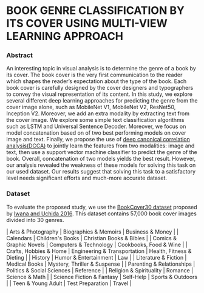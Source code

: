 # BOOK GENRE CLASSIFICATION BY ITS COVER USING MULTI-VIEW LEARNING APPROACH

### Abstract
An interesting topic in visual analysis is to determine the genre of a book by
its cover. The book cover is the very first communication to the reader which shapes
the reader’s expectation about the type of the book. Each book cover is carefully
designed by the cover designers and typographers to convey the visual representation
of its content. In this study, we explore several different deep learning approaches for
predicting the genre from the cover image alone, such as MobileNet V1, MobileNet V2,
ResNet50, Inception V2. Moreover, we add an extra modality by extracting text from
the cover image. We explore some simple text classification algorithms such as LSTM
and Universal Sentence Decoder. Moreover, we focus on model concatenation based on
of two best performing models on cover image and text. Finally, we propose the use
of [deep canonical correlation analysis(DCCA)](http://www.jmlr.org/proceedings/papers/v28/andrew13.pdf) to jointly learn the features from two modalities:
image and text, then use a support vector machine classifier to predict the genre of the
book. Overall, concatenation of two models yields the best result. However, our analysis
revealed the weakness of these models for solving this task on our used dataset. Our
results suggest that solving this task to a satisfactory level needs significant efforts and
much-more accurate dataset.

### Dataset
To evaluate the proposed study, we use the [BookCover30 dataset](https://github.com/uchidalab/book-dataset) proposed by
[Iwana and Uchida 2016](https://arxiv.org/pdf/1610.09204.pdf). This dataset contains 57,000 book cover images divided into
30 genres. 

| Arts & Photography | Biographies & Memoirs | Business & Money |
| Calendars | Children's Books | Christian Books & Bibles |
| Comics & Graphic Novels | Computers & Technology | Cookbooks, Food & Wine |
| Crafts, Hobbies & Home | Engineering & Transportation | Health, Fitness & Dieting |
| History | Humor & Entertainment | Law |
| Literature & Fiction | Medical Books | Mystery, Thriller & Suspense |
| Parenting & Relationships | Politics & Social Sciences | Reference |
| Religion & Spirituality | Romance | Science & Math |
| Science Fiction & Fantasy | Self-Help | Sports & Outdoors |
| Teen & Young Adult | Test Preparation | Travel |

